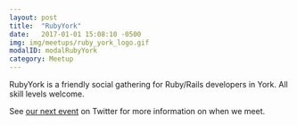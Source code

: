 ```yaml
---
layout: post
title:  "RubyYork"
date:   2017-01-01 15:08:10 -0500
img: img/meetups/ruby_york_logo.gif
modalID: modalRubyYork
category: Meetup
---
```

RubyYork is a friendly social gathering for Ruby/Rails developers in York. All skill levels welcome.

See [our next event][ruby-york-next-event] on Twitter for more information on when we meet.

[ruby-york-next-event]: https://www.meetup.com/YorkDevelopers/events/247460327/
